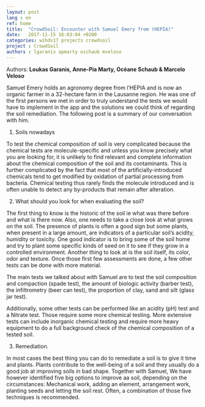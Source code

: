 ```yaml
---
layout: post
lang : en
ref: home
title:  "CrowdSoil: Encounter with Samuel Emery from (HEPIA)"
date:   2017-11-15 16:03:04 +0200
categories: wihds17 projects crowdsoil
project : CrowdSoil
authors : lgaranis apmarty oschaub mveloso
---
```


Authors: **Loukas Garanis, Anne-Pia Marty, Océane Schaub & Marcelo Veloso**

Samuel Emery holds an agronomy degree from l’HEPIA and is now an organic farmer in a 32-hectare farm in the Lausanne region.
He was one of the first persons we met in order to truly understand the tests we would have to implement in the app and the solutions we could think of regarding the soil remediation.
The following post is a summary of our conversation with him.

1) Soils nowadays

To test the chemical composition of soil is very complicated because the chemical tests are molecule-specific and unless you know precisely what you are looking for, it is unlikely to find relevant and complete information about the chemical composition of the soil and its contaminants.
This is further complicated by the fact that most of the artificially-introduced chemicals tend to get modified by oxidation of partial processing from bacteria. Chemical testing thus rarely finds the molecule introduced and is often unable to detect any by-products that remain after alteration.

2) What should you look for when evaluating the soil?

The first thing to know is the historic of the soil ie what was there before and what is there now.
Also, one needs to take a close look at what grows on the soil. The presence of plants is often a good sign but some plants, when present in a large amount, are indicators of a particular soil’s acidity, humidity or toxicity. One good indicator is to bring some of the soil home and try to plant some specific kinds of seed on it to see if they grow in a controlled environment.
Another thing to look at is the soil itself, its color, odor and texture.
Once those first few assessments are done, a few other tests can be done with more material.

The main tests we talked about with Samuel are to test the soil composition and compaction (spade test), the amount of biologic activity (barber test), the infiltrometry (beer can test), the proportion of clay, sand and silt (glass jar test).

Additionally, some other tests can be performed like an acidity (pH) test and a Nitrate test. Those require some more chemical testing.
More extensive tests can include inorganic chemical testing and require more heavy equipment to do a full background check of the chemical composition of a tested soil.

3) Remediation.

In most cases the best thing you can do to remediate a soil is to give it time and plants. Plants contribute to the well-being of a soil and they usually do a good job at improving soils in bad shape.
Together with Samuel, We have however identified five big options to improve aa soil, depending on the circumstances: Mechanical work, adding an element, arrangement work, planting seeds and letting the soil rest. Often, a combination of those five techniques is recommended.
